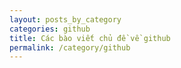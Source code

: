 ```yaml
---
layout: posts_by_category
categories: github
title: Các bào viết chủ đề về github
permalink: /category/github
---
```

